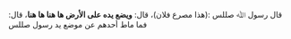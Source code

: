 قال رسول ﷲ صللس :(هذا مصرع فلان)، قال: **ويضع يده على الأرض ها هنا ها هنا**، قال: فما ماط أحدهم عن موضع يد رسول صللس